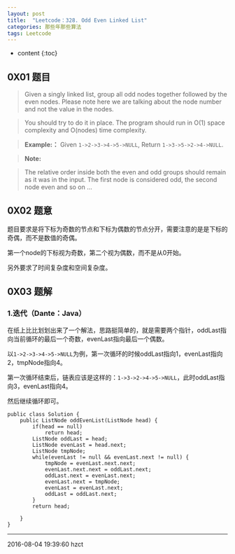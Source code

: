 ```yaml
---
layout: post
title:  "Leetcode：328. Odd Even Linked List"
categories: 那些年那些算法
tags: Leetcode
---
```


* content
{:toc}

## 0X01 题目

> Given a singly linked list, group all odd nodes together followed by the even nodes. Please note here we are talking about the node number and not the value in the nodes.




> You should try to do it in place. The program should run in O(1) space complexity and O(nodes) time complexity.

> **Example:：**
> Given `1->2->3->4->5->NULL`,
> Return `1->3->5->2->4->NULL`.

> **Note:**

> The relative order inside both the even and odd groups should remain as it was in the input.
> The first node is considered odd, the second node even and so on ...

## 0X02 题意

题目要求是将下标为奇数的节点和下标为偶数的节点分开，需要注意的是是下标的奇偶，而不是数值的奇偶。

第一个node的下标视为奇数，第二个视为偶数，而不是从0开始。

另外要求了时间复杂度和空间复杂度。

## 0X03 题解

### 1.迭代（Dante：Java）

在纸上比比划划出来了一个解法，思路挺简单的，就是需要两个指针，oddLast指向当前循环的最后一个奇数，evenLast指向最后一个偶数。

以`1->2->3->4->5->NULL`为例，第一次循环的时候oddLast指向1，evenLast指向2，tmpNode指向4。

第一次循环结束后，链表应该是这样的：`1->3->2->4->5->NULL`，此时oddLast指向3，evenLast指向4。

然后继续循环即可。

```
public class Solution {
    public ListNode oddEvenList(ListNode head) {
        if(head == null)
            return head;
        ListNode oddLast = head;
        ListNode evenLast = head.next;
        ListNode tmpNode;
        while(evenLast != null && evenLast.next != null) {
            tmpNode = evenLast.next.next;
            evenLast.next.next = oddLast.next;
            oddLast.next = evenLast.next;
            evenLast.next = tmpNode;
            evenLast = evenLast.next;
            oddLast = oddLast.next;
        }
        return head;

    }
}
```

***
2016-08-04 19:39:60 hzct
